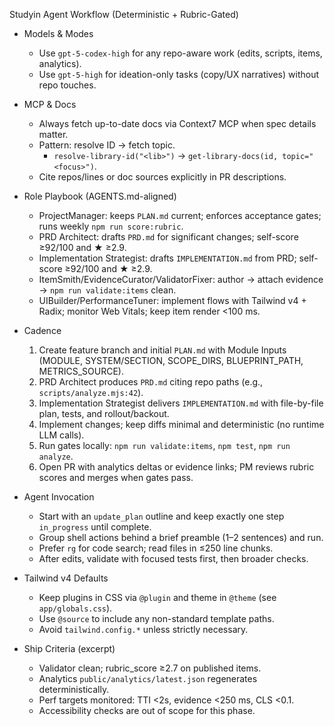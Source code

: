 Studyin Agent Workflow (Deterministic + Rubric-Gated)

- Models & Modes
  - Use `gpt-5-codex-high` for any repo-aware work (edits, scripts, items, analytics).
  - Use `gpt-5-high` for ideation-only tasks (copy/UX narratives) without repo touches.

- MCP & Docs
  - Always fetch up-to-date docs via Context7 MCP when spec details matter.
  - Pattern: resolve ID → fetch topic.
    - `resolve-library-id("<lib>")` → `get-library-docs(id, topic="<focus>")`.
  - Cite repos/lines or doc sources explicitly in PR descriptions.

- Role Playbook (AGENTS.md-aligned)
  - ProjectManager: keeps `PLAN.md` current; enforces acceptance gates; runs weekly `npm run score:rubric`.
  - PRD Architect: drafts `PRD.md` for significant changes; self-score ≥92/100 and ★ ≥2.9.
  - Implementation Strategist: drafts `IMPLEMENTATION.md` from PRD; self-score ≥92/100 and ★ ≥2.9.
  - ItemSmith/EvidenceCurator/ValidatorFixer: author → attach evidence → `npm run validate:items` clean.
  - UIBuilder/PerformanceTuner: implement flows with Tailwind v4 + Radix; monitor Web Vitals; keep item render <100 ms.

- Cadence
  1) Create feature branch and initial `PLAN.md` with Module Inputs (MODULE, SYSTEM/SECTION, SCOPE_DIRS, BLUEPRINT_PATH, METRICS_SOURCE).
  2) PRD Architect produces `PRD.md` citing repo paths (e.g., `scripts/analyze.mjs:42`).
  3) Implementation Strategist delivers `IMPLEMENTATION.md` with file-by-file plan, tests, and rollout/backout.
  4) Implement changes; keep diffs minimal and deterministic (no runtime LLM calls).
  5) Run gates locally: `npm run validate:items`, `npm test`, `npm run analyze`.
  6) Open PR with analytics deltas or evidence links; PM reviews rubric scores and merges when gates pass.

- Agent Invocation
  - Start with an `update_plan` outline and keep exactly one step `in_progress` until complete.
  - Group shell actions behind a brief preamble (1–2 sentences) and run.
  - Prefer `rg` for code search; read files in ≤250 line chunks.
  - After edits, validate with focused tests first, then broader checks.

- Tailwind v4 Defaults
  - Keep plugins in CSS via `@plugin` and theme in `@theme` (see `app/globals.css`).
  - Use `@source` to include any non-standard template paths.
  - Avoid `tailwind.config.*` unless strictly necessary.

- Ship Criteria (excerpt)
  - Validator clean; rubric_score ≥2.7 on published items.
  - Analytics `public/analytics/latest.json` regenerates deterministically.
  - Perf targets monitored: TTI <2s, evidence <250 ms, CLS <0.1.
  - Accessibility checks are out of scope for this phase.
